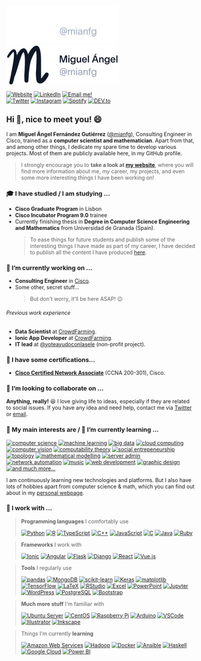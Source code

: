 ![Logo](./resources/logo-dark.png#gh-dark-mode-only)
![Logo](./resources/logo-light.png#gh-light-mode-only)

[![Website](https://img.shields.io/badge/-website-%23101828.svg?style=for-the-badge&logo=data%3Aimage%2Fpng%3Bbase64%2CiVBORw0KGgoAAAANSUhEUgAAAEAAAAA6CAQAAACq2ZfyAAAABGdBTUEAALGPC%2FxhBQAAACBjSFJNAAB6JgAAgIQAAPoAAACA6AAAdTAAAOpgAAA6mAAAF3CculE8AAAAAmJLR0QA%2F4ePzL8AAAAJcEhZcwAACdcAAAnXAbFuF7cAAAAHdElNRQfmCgMQMRsE0oheAAAG0UlEQVRYw72ZeWzURRTHP7vbsksPC3JVsaKCiqBR6xHwNsSLxATvP4yJUSP%2Bp8aYGDUeMRIlRg3GmHgk3mhCNN4EAUW5bJRDsCCRm5ZaKj3oQku7%2B%2FWP%2Fe2vM%2FObX7sI8e0%2FM2%2FevPd9b96b38xsgmNGKjbSnMNUKtjJSjoAEsfOyOAAhNAUva4d6laP2jRfp2kA2P9gPqFZ%2Bl0mLdDoYwRBnp8zmtI9apFNhzV7cAAJ14x%2FOOAP41yuYjxNfMfGgXEBJLmLlxgdsbCYO9hfUhaEntXoYl2qkQNeBvxT9bKalZOUV6NuLI4HozO1Wz7q1DUlLkIQxhu0UC3apy802QJwkX60FDeq3gAwVWsVR3NLAiCE0npQreHET1QVRuUC%2FRZRPF%2BVwWi1PnLG%2BpUP20s0YkgAQqhcj6jbUNKlmYGBOi3xeNatm4Px%2B9VjjTRrnuHIDk1RCebR3WqXJPVql%2FokSa8qJZTRPEN5zjD2uSqFztAGy3yfHtcEbQr7h3R1KQAu1zZJUo9e1NXaI0lapRqh29RpqF%2Bkp5QN2n%2FrMqHnncgsU60q1GBAvldDmq%2FVomDtXlGlarQ6CN6ZGmMlX5Mu02itCvuP6Txtt8x36VahjBYbvDnxAMqCGp7NDAAW8BxZqmgDoJo6ZnCJIf8xK8mzkmlBfxYXcYql8Ru%2BBfJ0GrxaEpJ%2FLygD4HIeIAms4En2A6IXgEqmcyPlofQ23icPrKeHDAAXO%2FraeJODQJ4ugzuGJDliAYzkUWqBnTzBX8GqFMTT3Mc4Q%2Fo7GgHYSncAwHXrS1YEGg4Z3BEMp9sPIAlcxwwgywv8FHATDAtaJ5MOZTv5PAC2h4Nebft4j8NBu9%2FgV1BFDCVJM5MMsIAPUOBSyjthPeuDVjf7vdoW0hBoEH0Gvzx0yLMEeVroZTNvkA0jmqLaI7uUNkgg6OMfz3gHH9IT9votK2XxAPqYyzc0sdXgZjjeE97vw3beuwQrWB26ICvpyoxEjgCANpYVOmFGjfEswTo2hhJ5K8UK1MtnRuYnSJUagXCGQbVBjg%2BQWGioz3kisI2lVj9lteMBuHUkgPEMd9h7i1EKItAT0bSYPYYbCctkkmQcAP9AnVF8BVrLJgtlvzOe5QeHl6Ik8gEoo87j30HLP3deE2utfsJJu9gzmQ9ANSc7nFZWDzFvM3stKwkq%2FnsEqiIANlkL4OY4wC%2FB18MPYJAzqQ%2FAKMY6nOV0Ov7Z8w6xzplxVBE41SnCrFUBBbIj0Mz2iF67jkrNAQFMdGpgM42OhqSzt7c6GXCUEZjk%2BNdA8xD%2B7bK%2B%2FgDlkUIuGcBxTLD6vfwYOdYnHf%2B2knck0tZGdERJOMoB0MzaiAY7Anm2RiQy8Z%2BfoQCMY7zVX0NTRCZlRaCfnRGJjLP7H8FGdAaVlnerPR8eOwIdntNBJv7zMwgAAUy1UnB%2FcMZzI2AC2GedgIsAzCVIlB6BMiZb%2FU386Ymfrb7NAyD9HyIggLHOh%2Bgn2j2zhltRaosUobsERxCBEznB6HWx0nuzrrAA7I18nKNVEAvADVSd9cax3fnIDgAYmJf3VAlUWnulYV4O243AZAvSMlq94M0I5FwZAVQ5ABLGGNQwnnThVmoDSDHV6GVZHHOhsgG0eSTcbShhmL%2BBT%2FiKtzgvugRVnG70tvArfjKXIOe9I9iOmeanMY9JwPmcxJ3sDQUFcJJ1ElhKS0z2mBHo54BHwk3LoppanmZS0J5OvYt0gpGCHXwd%2B7ZkluEh5yxUoMORbAMo52GuDbmKhmqicSFpYA1xVG7My4bXUdNan5M9BQi3MtuYuYXfbQDlnBW283xNV2z5Jo2BrHUNHYiACaBQBfU8RY3B%2FYzdNoCMAWAXS0p85e72AjhgXV0S5BnFs9Y2v5GP3SUYbZwEVlmXVZf6jQNIZAkA6LAAiAoe4nqD08vrhceQsqIEcCYjwwkbvalVpD4jxfwR6LCur%2BXcxzVWyS%2Fi00JoTOYURgStnsgp16ZecmEd%2BCPQbp0iqrndWs8dzKXd3YrTnG149eegGdBrLIE%2FAp20Gj37a9jNHJYXOwMARnBu2N7CrkEjkDU2mqx3tzjMHzFz87zNhwVUNoAJxntfQ8wbUJH%2BNjKk3SuRY4V3afJ8wBzP84bQ3eEb8AHdNNgDu9A4%2FRzI7tYV8kmgWud5v%2FAM%2FJrGuv%2B2FKc8E4qt04lDAED1ele%2F6EvNUioGALpSjZb5PXqk%2BAeAb8rjoeAzSgz2uByoH6ZxqohRV5Sp1zvarFa1aIPe0HQlYx0TOl9rJEnLdfpQ%2F3DE%2FXXlkSnTRF2iaapTyi9tnlQu5BZyfMoGY%2BAoyActqvVf9pt2X3U21McAAAAldEVYdGRhdGU6Y3JlYXRlADIwMjItMTAtMDNUMTY6NDk6MTMrMDA6MDDiB1wmAAAAJXRFWHRkYXRlOm1vZGlmeQAyMDIyLTEwLTAzVDE2OjQ5OjEzKzAwOjAwk1rkmgAAABl0RVh0U29mdHdhcmUAd3d3Lmlua3NjYXBlLm9yZ5vuPBoAAAAASUVORK5CYII%3D)](https://mianfg.me) [![LinkedIn](https://img.shields.io/badge/linkedin-%230077B5.svg?&style=for-the-badge&logo=linkedin&logoColor=white)](https://go.mianfg.me/linkedin) [![Email me!](https://img.shields.io/badge/email-%238B89CC.svg?&style=for-the-badge&logo=protonmail&logoColor=white)](mailto:hello@mianfg.me)  
[![Twitter](https://img.shields.io/badge/twitter-%231DA1F2.svg?&style=for-the-badge&logo=twitter&logoColor=white)](https://go.mianfg.me/twitter) [![Instagram](https://img.shields.io/badge/instagram-%23E1306C.svg?&style=for-the-badge&logo=instagram&logoColor=white)](https://go.mianfg.me/instagram) [![Spotify](https://img.shields.io/badge/spotify-%231DB954.svg?&style=for-the-badge&logo=spotify&logoColor=white)](https://go.mianfg.me/spotify) [![DEV.to](https://img.shields.io/badge/dev.to-%230A0A0A.svg?&style=for-the-badge&logo=dev.to&logoColor=white)](https://go.mianfg.me/dev-to) 

## Hi 👋, nice to meet you! 😄

I am **Miguel Ángel Fernández Gutiérrez** ([@mianfg](https://mianfg.me)), Consulting Engineer in Cisco, trained as a **computer scientist and mathematician**. Apart from that, and among other things, I dedicate my spare time to develop various projects. Most of them are publicly available here, in my GitHub profile.

> I strongly encourage you to **take a look at [my website](https://mianfg.me)**, where you will find more information about me, my career, my projects, and even some more interesting things I have been working on!

### 🎓 I have studied / I am studying ...

* **Cisco Graduate Program** in Lisbon
* **Cisco Incubator Program 9.0** trainee
* Currently finishing thesis in **Degree in Computer Science Engineering and Mathematics** from Universidad de Granada (Spain).
  > To ease things for future students and publish some of the interesting things I have made as part of my career, I have decided to publish all the content I have produced [here](https://github.com/mianfg/DGIIM).

### 🔭 I’m currently working on ...

* **Consulting Engineer** in [Cisco](https://cisco.com).
* Some other, secret stuff...
  > But don't worry, it'll be here ASAP! 😉

###### Previous work experience

* **Data Scientist** at [CrowdFarming](https://crowdfarming.com).
* **Ionic App Developer** at [CrowdFarming](https://crowdfarming.com).
* **IT lead** at [@yoteayudoconlasele](https://yoteayudoconlasele.es) (non-profit project).

### 📜 I have some certifications...

* [**Cisco Certified Network Associate**](https://www.credly.com/badges/f79f8cb4-3c50-4527-b676-364b54820981) (CCNA 200-301), Cisco.

### 👯 I’m looking to collaborate on ...

**Anything, really!** 😆 I love giving life to ideas, especially if they are related to social issues. If you have any idea and need help, contact me via [Twitter](https://go.mianfg.me/twitter-dm) or [email](mailto:hello@mianfg.me).

### 💬 My main interests are / 🌱 I’m currently learning ...

[![computer science](https://img.shields.io/badge/-computer%20science-lightgrey?style=for-the-badge)](#)
[![machine learning](https://img.shields.io/badge/-machine%20learning-lightgrey?style=for-the-badge)](#)
[![big data](https://img.shields.io/badge/-big%20data-lightgrey?style=for-the-badge)](#)
[![cloud computing](https://img.shields.io/badge/-cloud%20computing-lightgrey?style=for-the-badge)](#)
[![computer vision](https://img.shields.io/badge/-computer%20vision-lightgrey?style=for-the-badge)](#)
[![computability theory](https://img.shields.io/badge/-computability%20theory-lightgrey?style=for-the-badge)](#)
[![social entrepeneurship](https://img.shields.io/badge/-social%20entrepreneurship-lightgrey?style=for-the-badge)](#)
[![topology](https://img.shields.io/badge/-topology-lightgrey?style=for-the-badge)](#)
[![mathematical modelling](https://img.shields.io/badge/-mathematical%20modelling-lightgrey?style=for-the-badge)](#)
[![server admin](https://img.shields.io/badge/-server%20admin-lightgrey?style=for-the-badge)](#)
[![network automation](https://img.shields.io/badge/-network%20automation-lightgrey?style=for-the-badge)](#)
[![music](https://img.shields.io/badge/-music-lightgrey?style=for-the-badge)](#)
[![web development](https://img.shields.io/badge/-web%20development-lightgrey?style=for-the-badge)](#)
[![graphic design](https://img.shields.io/badge/-graphic%20design-lightgrey?style=for-the-badge)](#)
[![and much more...](https://img.shields.io/badge/+%20and%20much%20more...-%23BEBEBE.svg?&style=for-the-badge&logo=plus&logoColor=white)](#)

I am continuously learning new technologies and platforms. But I also have lots of hobbies apart from computer science & math, which you can find out about in my [personal webpage](https://mianfg.me).

### 👷 I work with ...

> **Programming languages** I comfortably use
> 
> [![Python](https://img.shields.io/badge/python-%233776ab.svg?&style=for-the-badge&logo=python&logoColor=white)](https://github.com/mianfg?tab=repositories&language=python)
[![R](https://img.shields.io/badge/r-%23165CAA.svg?&style=for-the-badge&logo=r&logoColor=white)](https://github.com/mianfg?tab=repositories&language=r)
[![TypeScript](https://img.shields.io/badge/typescript-%233178C6.svg?&style=for-the-badge&logo=typescript&logoColor=white)](https://github.com/mianfg?tab=repositories&language=typescript)
[![C++](https://img.shields.io/badge/c%2B%2B-%2300599c.svg?&style=for-the-badge&logo=c%2B%2B&logoColor=white)](https://github.com/mianfg?tab=repositories&language=c%2B%2B)
[![JavaScript](https://img.shields.io/badge/javascript-%23F7DF1E.svg?&style=for-the-badge&logo=javascript&logoColor=black)](https://github.com/mianfg?tab=repositories&language=javascript)
[![C](https://img.shields.io/badge/c-%23A8B9CC.svg?&style=for-the-badge&logo=c&logoColor=black)](https://github.com/mianfg?tab=repositories&language=c)
[![Java](https://img.shields.io/badge/java-%23007396.svg?&style=for-the-badge&logo=java&logoColor=white)](https://github.com/mianfg?tab=repositories&language=java)
[![Ruby](https://img.shields.io/badge/ruby-%23CC342D.svg?&style=for-the-badge&logo=ruby&logoColor=white)](https://github.com/mianfg?tab=repositories&language=ruby)

> **Frameworks** I work with
> 
> [![Ionic](https://img.shields.io/badge/ionic-%233880FF.svg?&style=for-the-badge&logo=ionic&logoColor=white)](#)
[![Angular](https://img.shields.io/badge/angular-%23DD0031.svg?&style=for-the-badge&logo=angular&logoColor=white)](#)
[![Flask](https://img.shields.io/badge/flask-%23000000.svg?&style=for-the-badge&logo=flask&logoColor=white)](#)
[![Django](https://img.shields.io/badge/django-%23092E20.svg?&style=for-the-badge&logo=django&logoColor=white)](#)
[![React](https://img.shields.io/badge/react-%2361DAFB.svg?&style=for-the-badge&logo=react&logoColor=black)](#)
[![Vue.js](https://img.shields.io/badge/vue.js-%2342B983.svg?&style=for-the-badge&logo=vue.js&logoColor=white)](#)

> **Tools** I regularly use
> 
> [![pandas](https://img.shields.io/badge/pandas-%23120751.svg?&style=for-the-badge&logo=pandas&logoColor=white)](#)
[![MongoDB](https://img.shields.io/badge/mongodb-%2347A248.svg?&style=for-the-badge&logo=mongodb&logoColor=white)](#)
[![scikit-learn](https://img.shields.io/badge/scikit−learn-%23F09437.svg?&style=for-the-badge&logo=scikitlearn&logoColor=white)](#)
[![Keras](https://img.shields.io/badge/keras-%23C90000.svg?&style=for-the-badge&logo=keras&logoColor=white)](#)
[![matplotlib](https://img.shields.io/badge/matplotlib-%23DDC359.svg?&style=for-the-badge&logo=plotr&logoColor=white)](#)
[![TensorFlow](https://img.shields.io/badge/tensorflow-%23ff6f00.svg?&style=for-the-badge&logo=tensorflow&logoColor=white)](#)
[![LaTeX](https://img.shields.io/badge/latex-%23008080.svg?&style=for-the-badge&logo=latex&logoColor=white)](https://github.com/mianfg?tab=repositories&q=&type=&language=tex)
[![RStudio](https://img.shields.io/badge/rstudio-%2371A5D4.svg?&style=for-the-badge&logo=rstudio&logoColor=white)](#)
[![Excel](https://img.shields.io/badge/excel-%23026E38.svg?&style=for-the-badge&logo=microsoftexcel&logoColor=white)](#)
[![PowerPoint](https://img.shields.io/badge/powerpoint-%23CB4424.svg?&style=for-the-badge&logo=microsoftpowerpoint&logoColor=white)](#)
[![Jupyter](https://img.shields.io/badge/jupyter-%23EB7325.svg?&style=for-the-badge&logo=jupyter&logoColor=white)](#)
[![WordPress](https://img.shields.io/badge/wordpress-%2321759B.svg?&style=for-the-badge&logo=wordpress&logoColor=white)](#)
[![PostgreSQL](https://img.shields.io/badge/postgresql-%23336791.svg?&style=for-the-badge&logo=postgresql&logoColor=white)](#)
[![Bootstrap](https://img.shields.io/badge/bootstrap-%23563D7C.svg?&style=for-the-badge&logo=bootstrap&logoColor=white)](#)

> **Much more stuff** I'm familiar with
> 
> [![Ubuntu Server](https://img.shields.io/badge/ubuntu%20server-%23E95420.svg?&style=for-the-badge&logo=ubuntu&logoColor=white)](#)
[![CentOS](https://img.shields.io/badge/centos-%23262577.svg?&style=for-the-badge&logo=centos&logoColor=white)](#)
[![Raspberry Pi](https://img.shields.io/badge/raspberry%20pi-%23C51A4A.svg?&style=for-the-badge&logo=raspberry-pi&logoColor=white)](#)
[![Arduino](https://img.shields.io/badge/arduino-%2300979D.svg?&style=for-the-badge&logo=arduino&logoColor=white)](#)
[![VSCode](https://img.shields.io/badge/vscode-%23007ACC.svg?&style=for-the-badge&logo=visual-studio-code&logoColor=white)](#)
[![Illustrator](https://img.shields.io/badge/illustrator-%23FF9A00.svg?&style=for-the-badge&logo=adobe-illustrator&logoColor=white)](#)
[![Inkscape](https://img.shields.io/badge/inkscape-%23000000.svg?&style=for-the-badge&logo=inkscape&logoColor=white)](#)

> Things I'm currently **learning**
> 
> [![Amazon Web Services](https://img.shields.io/badge/amazon%20web%20services-%23F78A00.svg?&style=for-the-badge&logo=amazonaws&logoColor=white)](#)
[![Hadoop](https://img.shields.io/badge/hadoop-%23F7E800.svg?&style=for-the-badge&logo=apachehadoop&logoColor=black)](#)
[![Docker](https://img.shields.io/badge/docker-%23008DDF.svg?&style=for-the-badge&logo=docker&logoColor=white)](#)
[![Ansible](https://img.shields.io/badge/ansible-%23191817.svg?&style=for-the-badge&logo=ansible&logoColor=white)](#)
[![Haskell](https://img.shields.io/badge/haskell-%235D4F85.svg?&style=for-the-badge&logo=haskell&logoColor=white)](#)
[![Google Cloud](https://img.shields.io/badge/google%20cloud-%234081EC.svg?&style=for-the-badge&logo=googlecloud&logoColor=white)](#)
[![Power BI](https://img.shields.io/badge/power%20bi-%23EBC900.svg?&style=for-the-badge&logo=powerbi&logoColor=black)](#)
